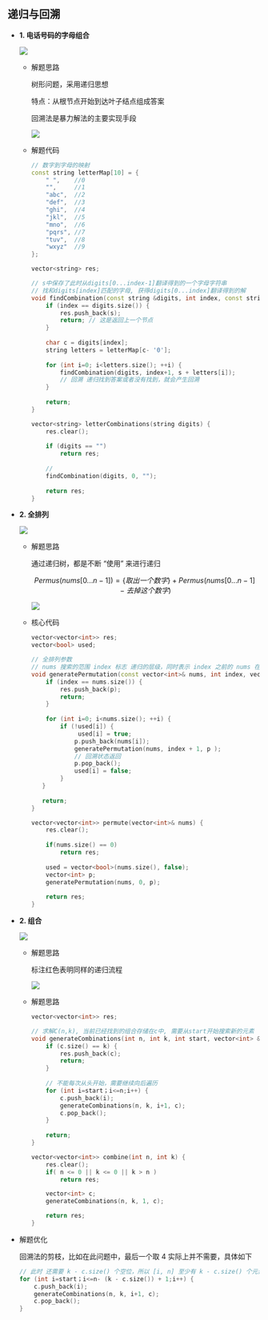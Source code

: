 ## 递归与回溯

- **1. 电话号码的字母组合**

	![](./img/106.png)
    
    - 解题思路
    
    	树形问题，采用递归思想
        
        特点：从根节点开始到达叶子结点组成答案
        
        回溯法是暴力解法的主要实现手段
        
        ![](./img/107.png)
        
    - 解题代码

		```C++
        // 数字到字母的映射
        const string letterMap[10] = {
            " ",    //0
            "",     //1
            "abc",  //2
            "def",  //3
            "ghi",  //4
            "jkl",  //5
            "mno",  //6
            "pqrs", //7
            "tuv",  //8
            "wxyz"  //9
    	};
        
        vector<string> res;
        
        // s中保存了此时从digits[0...index-1]翻译得到的一个字母字符串
        // 找和digits[index]匹配的字母, 获得digits[0...index]翻译得到的解
        void findCombination(const string &digits, int index, const string &s){
        	if (index == digits.size()) {
            	res.push_back(s);
                return; // 这是返回上一个节点
            }
            
            char c = digits[index];
            string letters = letterMap[c- '0'];
            
            for (int i=0; i<letters.size(); ++i) {
            	findCombination(digits, index+1, s + letters[i]);
                // 回溯 递归找到答案或者没有找到，就会产生回溯
            }
       		
            return;
        }	
        
        vector<string> letterCombinations(string digits) {
        	res.clear();
            
            if (digits == "")
            	return res;
            
            // 
            findCombination(digits, 0, "");
            
            return res;
        }
        ```
        
- **2. 全排列**        

	![](./img/108.png)
    
    - 解题思路

		通过递归树，都是不断 “使用” 来进行递归
 
 		$$Permus(nums[0...n-1]) = \{取出一个数字\} + Permus(nums[0...n-1] - 去掉这个数字)$$
 
		![](./img/109.png)
        
    - 核心代码

		```C++
        vector<vector<int>> res;
    	vector<bool> used;
        
        // 全排列参数
        // nums 搜索的范围 index 标志 递归的层级，同时表示 index 之前的 nums 在之前已经考虑了 p 存储中间结果
        void generatePermutation(const vector<int>& nums, int index, vector<int>& p){
        	if (index == nums.size()) {
            	res.push_back(p);
                return;
            }
            
            for (int i=0; i<nums.size(); ++i) {
            	if (!used[i]) {
                	 used[i] = true;
                    p.push_back(nums[i]);
                    generatePermutation(nums, index + 1, p );
                    // 回溯状态返回
                    p.pop_back();
                    used[i] = false;
                }
           }
           
           return;
        }
        
        vector<vector<int>> permute(vector<int>& nums) {
        	res.clear();
            
            if(nums.size() == 0)
            	return res;
                
            used = vector<bool>(nums.size(), false);
            vector<int> p;
            generatePermutation(nums, 0, p);
            
            return res;
        }
        ```

- **2. 组合**

	 ![](./img/110.png)   
     
     - 解题思路
 
 		标注红色表明同样的递归流程
 		
        ![](./img/111.png)   
        
     - 解题思路

		```C++
        vector<vector<int>> res;
        
        // 求解C(n,k), 当前已经找到的组合存储在c中, 需要从start开始搜索新的元素
    	void generateCombinations(int n, int k, int start, vector<int> &c){
        	if (c.size() == k) {
            	res.push_back(c);
                return;
            }
            
            // 不能每次从头开始，需要继续向后遍历
            for (int i=start；i<=n;i++) {
            	c.push_back(i);
                generateCombinations(n, k, i+1, c);
                c.pop_back();
            }
            
            return;
        }	
        
        vector<vector<int>> combine(int n, int k) {
            res.clear();
            if( n <= 0 || k <= 0 || k > n )
                return res;

            vector<int> c;
            generateCombinations(n, k, 1, c);

            return res;
    	}
        ```

 - 解题优化

	回溯法的剪枝，比如在此问题中，最后一个取 4 实际上并不需要，具体如下
    
    ```C++
    // 此时 还需要 k - c.size() 个空位，所以 [i, n] 至少有 k - c.size() 个元素
    for (int i=start；i<=n- (k - c.size()) + 1;i++) {
        c.push_back(i);
        generateCombinations(n, k, i+1, c);
        c.pop_back();
    }
    ```